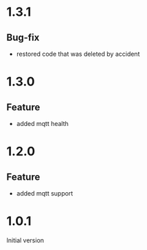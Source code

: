 # 1.3.1

## Bug-fix
* restored code that was deleted by accident

# 1.3.0

## Feature
* added mqtt health

# 1.2.0

## Feature
* added mqtt support

# 1.0.1
Initial version